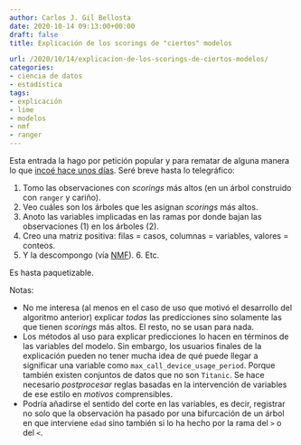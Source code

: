```yaml
---
author: Carlos J. Gil Bellosta
date: 2020-10-14 09:13:00+00:00
draft: false
title: Explicación de los scorings de "ciertos" modelos

url: /2020/10/14/explicacion-de-los-scorings-de-ciertos-modelos/
categories:
- ciencia de datos
- estadística
tags:
- explicación
- lime
- modelos
- nmf
- ranger
---
```


Esta entrada la hago por petición popular y para rematar de alguna manera lo que [incoé hace unos días](https://www.datanalytics.com/2020/10/09/explicacion-de-modelos-como-procedimiento-para-aportar-valor-a-un-scoring/). Seré breve hasta lo telegráfico:

1. Tomo las observaciones con _scorings_ más altos (en un árbol construido con `ranger` y cariño).
2. Veo cuáles son los árboles que les asignan _scorings_ más altos.
3. Anoto las variables implicadas en las ramas por donde bajan las observaciones (1) en los árboles (2).
4. Creo una matriz positiva: filas = casos, columnas = variables, valores = conteos.
5. Y la descompongo (vía [NMF](https://www.datanalytics.com/2015/09/14/nmf-una-tecnica-mergente-de-analisis-no-supervisado/)).  6. Etc.

Es hasta paquetizable.

Notas:

* No me interesa (al menos en el caso de uso que motivó el desarrollo del algoritmo anterior) explicar _todas_ las predicciones sino solamente las que tienen _scorings_ más altos. El resto, no se usan para nada.
* Los métodos al uso para explicar predicciones lo hacen en términos de las variables del modelo. Sin embargo, los usuarios finales de la explicación pueden no tener mucha idea de qué puede llegar a significar una variable como `max_call_device_usage_period`. Porque también existen conjuntos de datos que  no son `Titanic`. Se hace necesario _postprocesar_ reglas basadas en la intervención de variables de ese estilo en _motivos_ comprensibles.
* Podría añadirse el sentido del corte en las variables, es decir, registrar no solo que la observación ha pasado por una bifurcación de un árbol en que interviene `edad` sino también si lo ha hecho por la rama del `>` o del `<`.

